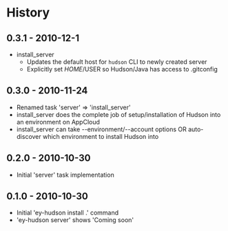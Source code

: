 # History

## 0.3.1 - 2010-12-1

* install_server
  * Updates the default host for `hudson` CLI to newly created server
  * Explicitly set $HOME/$USER so Hudson/Java has access to .gitconfig

## 0.3.0 - 2010-11-24

* Renamed task 'server' => 'install_server'
* install_server does the complete job of setup/installation of Hudson into an environment on AppCloud
* install_server can take --environment/--account options OR auto-discover which environment to install Hudson into


## 0.2.0 - 2010-10-30

* Initial 'server' task implementation

## 0.1.0 - 2010-10-30

* Initial 'ey-hudson install .' command
* 'ey-hudson server' shows 'Coming soon'

